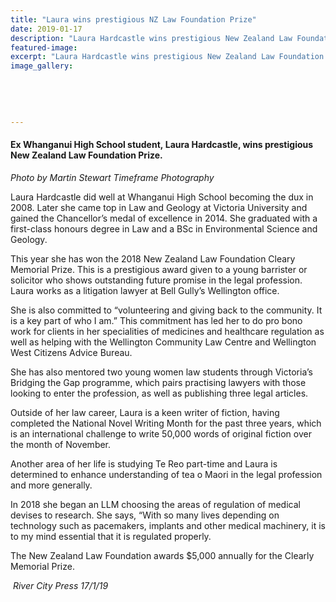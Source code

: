 ```yaml
---
title: "Laura wins prestigious NZ Law Foundation Prize"
date: 2019-01-17
description: "Laura Hardcastle wins prestigious New Zealand Law Foundation Cleary Memorial Prize..."
featured-image: 
excerpt: "Laura Hardcastle wins prestigious New Zealand Law Foundation Cleary Memorial Prize."
image_gallery:
	
	
	
	
	
---
```


<h4>Ex Whanganui High School student,&nbsp;Laura Hardcastle, wins prestigious New Zealand Law Foundation Prize.</h4>
<p><strong></strong><span><em>Photo by Martin Stewart Timeframe Photography</em></span></p>
<p>Laura Hardcastle did well at Whanganui High School becoming the dux in 2008. Later she came top in Law and Geology at Victoria University and gained the Chancellor&rsquo;s medal of excellence in 2014. She graduated with a first-class honours degree in Law and a BSc in Environmental Science and Geology.</p>
<p>This year she has won the 2018 New Zealand Law Foundation Cleary Memorial Prize. This is a prestigious award<span class="text_exposed_show">&nbsp;given to a young barrister or solicitor who shows outstanding future promise in the legal profession. Laura works as a litigation lawyer at Bell Gully&rsquo;s Wellington office.</span></p>
<p><span class="text_exposed_show">She is also committed to &ldquo;volunteering and giving back to the community. It is a key part of who I am.&rdquo; This commitment has led her to do pro bono work for clients in her specialities of medicines and healthcare regulation as well as helping with the Wellington Community Law Centre and Wellington West Citizens Advice Bureau.<br /></span></p>
<p><span class="text_exposed_show">She has also mentored two young women law students through Victoria&rsquo;s Bridging the Gap programme, which pairs practising lawyers with those looking to enter the profession, as well as publishing three legal articles.<br /></span></p>
<p><span class="text_exposed_show">Outside of her law career, Laura is a keen writer of fiction, having completed the National Novel Writing Month for the past three years, which is an international challenge to write 50,000 words of original fiction over the month of November.<br /></span></p>
<p><span class="text_exposed_show">Another area of her life is studying Te Reo part-time and Laura is determined to enhance understanding of tea o Maori in the legal profession and more generally.<br /></span></p>
<p><span class="text_exposed_show">In 2018 she began an LLM choosing the areas of regulation of medical devises to research. She says, &ldquo;With so many lives depending on technology such as pacemakers, implants and other medical machinery, it is to my mind essential that it is regulated properly.<br /></span></p>
<p><span class="text_exposed_show">The New Zealand Law Foundation awards $5,000 annually for the Clearly Memorial Prize.</span></p>
<p><em>&nbsp;River City Press 17/1/19</em></p>

